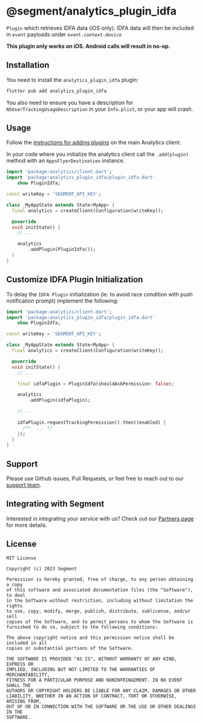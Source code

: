 # @segment/analytics_plugin_idfa

`Plugin` which retrieves IDFA data (iOS only). IDFA data will then be included in `event` payloads under `event.context.device`

**This plugin only works on iOS. Android calls will result in no-op.**

## Installation

You need to install the `analytics_plugin_idfa` plugin:

```bash
flutter pub add analytics_plugin_idfa
```

You also need to ensure you have a description for `NSUserTrackingUsageDescription` in your `Info.plist`, or your app will crash.

## Usage

Follow the [instructions for adding plugins](https://github.com/segmentio/analytics_flutter_#adding-plugins) on the main Analytics client:

In your code where you initialize the analytics client call the `.add(plugin)` method with an `AppsFlyerDestination` instance. 

```dart
import 'package:analytics/client.dart';
import 'package:analytics_plugin_idfa/plugin_idfa.dart'
    show PluginIdfa;

const writeKey = 'SEGMENT_API_KEY';

class _MyAppState extends State<MyApp> {
  final analytics = createClient(Configuration(writeKey));

  @override
  void initState() {
    // ...

    analytics
        .addPlugin(PluginIdfa());
  }
}
```
## Customize IDFA Plugin Initialization

To delay the `IDFA Plugin` initialization (ie. to avoid race condition with push notification prompt) implement the following: 

```dart
import 'package:analytics/client.dart';
import 'package:analytics_plugin_idfa/plugin_idfa.dart'
    show PluginIdfa;

const writeKey = 'SEGMENT_API_KEY';

class _MyAppState extends State<MyApp> {
  final analytics = createClient(Configuration(writeKey));

  @override
  void initState() {
    // ...

    final idfaPlugin = PluginIdfa(shouldAskPermission: false);

    analytics
        .addPlugin(idfaPlugin);

    // ...
    
    idfaPlugin.requestTrackingPermission().then((enabled) {
      /**  ... */
    });
  }
}
```

## Support

Please use Github issues, Pull Requests, or feel free to reach out to our [support team](https://segment.com/help/).

## Integrating with Segment

Interested in integrating your service with us? Check out our [Partners page](https://segment.com/partners/) for more details.

## License
```
MIT License

Copyright (c) 2023 Segment

Permission is hereby granted, free of charge, to any person obtaining a copy
of this software and associated documentation files (the "Software"), to deal
in the Software without restriction, including without limitation the rights
to use, copy, modify, merge, publish, distribute, sublicense, and/or sell
copies of the Software, and to permit persons to whom the Software is
furnished to do so, subject to the following conditions:

The above copyright notice and this permission notice shall be included in all
copies or substantial portions of the Software.

THE SOFTWARE IS PROVIDED "AS IS", WITHOUT WARRANTY OF ANY KIND, EXPRESS OR
IMPLIED, INCLUDING BUT NOT LIMITED TO THE WARRANTIES OF MERCHANTABILITY,
FITNESS FOR A PARTICULAR PURPOSE AND NONINFRINGEMENT. IN NO EVENT SHALL THE
AUTHORS OR COPYRIGHT HOLDERS BE LIABLE FOR ANY CLAIM, DAMAGES OR OTHER
LIABILITY, WHETHER IN AN ACTION OF CONTRACT, TORT OR OTHERWISE, ARISING FROM,
OUT OF OR IN CONNECTION WITH THE SOFTWARE OR THE USE OR OTHER DEALINGS IN THE
SOFTWARE.
```